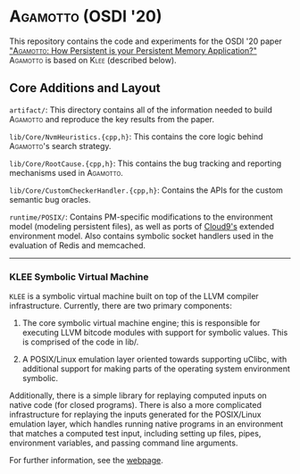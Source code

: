 <span style="font-variant:small-caps;">Agamotto</span> (OSDI '20)
================================================================

This repository contains the code and experiments for the OSDI '20 paper 
["<span style="font-variant:small-caps;">Agamotto</span>: How Persistent is your Persistent Memory Application?"](https://www.usenix.org/conference/osdi20/presentation/neal) <span style="font-variant:small-caps;">Agamotto</span> is based on <span style="font-variant:small-caps;">Klee</span> (described below).

## Core Additions and Layout

`artifact/`: This directory contains all of the information needed to build <span style="font-variant:small-caps;">Agamotto</span> and reproduce the key results from the paper.

`lib/Core/NvmHeuristics.{cpp,h}`: This contains the core logic behind <span style="font-variant:small-caps;">Agamotto</span>'s search strategy.

`lib/Core/RootCause.{cpp,h}`: This contains the bug tracking and reporting mechanisms used in <span style="font-variant:small-caps;">Agamotto</span>.

`lib/Core/CustomCheckerHandler.{cpp,h}`: Contains the APIs for the custom semantic bug oracles.

`runtime/POSIX/`: Contains PM-specific modifications to the environment model (modeling persistent files), as well as ports of [Cloud9's](https://github.com/dslab-epfl/cloud9) extended environment model. Also contains symbolic socket handlers used in the evaluation of Redis and memcached.

---
### KLEE Symbolic Virtual Machine

<!-- [![Build Status](https://travis-ci.org/klee/klee.svg?branch=master)](https://travis-ci.org/klee/klee)
[![Coverage](https://codecov.io/gh/klee/klee/branch/master/graph/badge.svg)](https://codecov.io/gh/klee/klee) -->

`KLEE` is a symbolic virtual machine built on top of the LLVM compiler
infrastructure. Currently, there are two primary components:

  1. The core symbolic virtual machine engine; this is responsible for
     executing LLVM bitcode modules with support for symbolic
     values. This is comprised of the code in lib/.

  2. A POSIX/Linux emulation layer oriented towards supporting uClibc,
     with additional support for making parts of the operating system
     environment symbolic.

Additionally, there is a simple library for replaying computed inputs
on native code (for closed programs). There is also a more complicated
infrastructure for replaying the inputs generated for the POSIX/Linux
emulation layer, which handles running native programs in an
environment that matches a computed test input, including setting up
files, pipes, environment variables, and passing command line
arguments.

For further information, see the [webpage](http://klee.github.io/).
